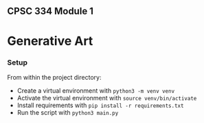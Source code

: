 ## CPSC 334 Module 1
# Generative Art

### Setup
From within the project directory:
- Create a virtual environment with `python3 -m venv venv `
- Activate the virtual environment with `source venv/bin/activate`
- Install requirements with `pip install -r requirements.txt`
- Run the script with `python3 main.py`